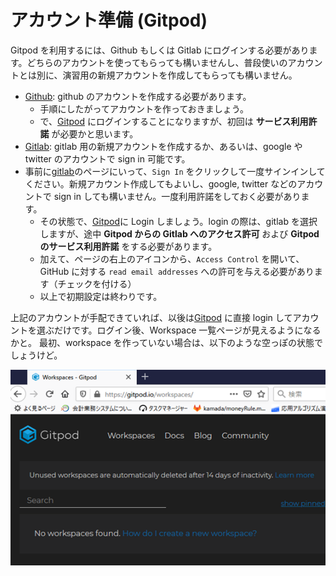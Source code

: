 
# アカウント準備 (Gitpod)

Gitpod を利用するには、Github もしくは Gitlab にログインする必要があります。どちらのアカウントを使ってもらっても構いませんし、普段使いのアカウントとは別に、演習用の新規アカウントを作成してもらっても構いません。

* [Github](https://github.com/): github のアカウントを作成する必要があります。
  * 手順にしたがってアカウントを作っておきましょう。
  * で、[Gitpod](https://www.gitpod.io/) にログインすることになりますが、初回は **サービス利用許諾** が必要かと思います。
* [Gitlab](https://about.gitlab.com/): gitlab 用の新規アカウントを作成するか、あるいは、google や twitter のアカウントで sign in 可能です。
* 事前に[gitlab](https://about.gitlab.com/)のページにいって、`Sign In` をクリックして一度サインインしてください。新規アカウント作成してもよいし、google, twitter などのアカウントで sign in しても構いません。一度利用許諾をしておく必要があります。
  * その状態で、[Gitpod](https://www.gitpod.io/)に Login しましょう。login の際は、gitlab を選択しますが、途中 **Gitpod からの Gitlab へのアクセス許可** および  **Gitpodのサービス利用許諾** をする必要があります。
  * 加えて、ページの右上のアイコンから、`Access Control` を開いて、GitHub に対する `read email addresses` への許可を与える必要があります（チェックを付ける）
  * 以上で初期設定は終わりです。


上記のアカウントが手配できていれば、以後は[Gitpod](https://www.gitpod.io/) に直接 login してアカウントを選ぶだけです。ログイン後、Workspace 一覧ページが見えるようになるかと。
最初、workspace を作っていない場合は、以下のような空っぽの状態でしょうけど。

![workspacesEmpty.png](workspacesEmpty.png)

